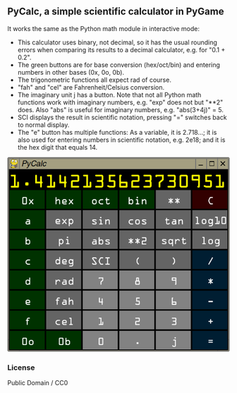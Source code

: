 ## PyCalc, a simple scientific calculator in PyGame

It works the same as the Python math module in interactive mode:

* This calculator uses binary, not decimal, so it has the usual rounding errors when comparing its results to a decimal calculator, e.g. for "0.1 + 0.2".
* The green buttons are for base conversion (hex/oct/bin) and entering numbers in other bases (0x, 0o, 0b).
* The trigonometric functions all expect rad of course.
* "fah" and "cel" are Fahrenheit/Celsius conversion.
* The imaginary unit j has a button. Note that not all Python math functions work with imaginary numbers, e.g. "exp" does not but "**2" does. Also "abs" is useful for imaginary numbers, e.g. "abs(3+4j)" = 5.
* SCI displays the result in scientific notation, pressing "=" switches back to normal display.
* The "e" button has multiple functions: As a variable, it is 2.718…; it is also used for entering numbers in scientific notation, e.g. 2e18; and it is the hex digit that equals 14.

![screenshot1](https://github.com/mdoege/pycalc/raw/master/pycalc.png "PyCalc screenshot")

### License

Public Domain / CC0

